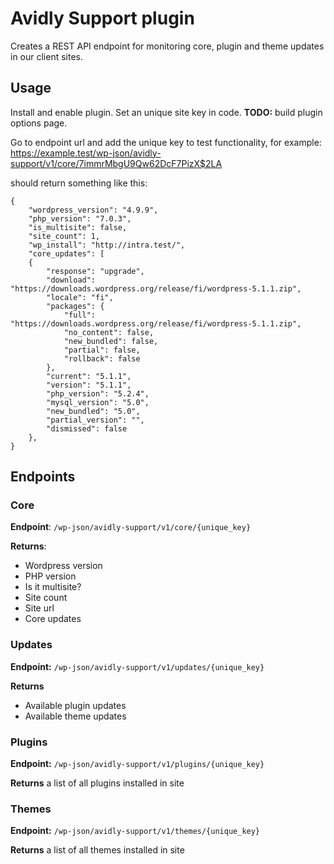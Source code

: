 Avidly Support plugin
======================
Creates a REST API endpoint for monitoring core, plugin and theme updates in our client sites.

## Usage

Install and enable plugin. Set an unique site key in code. **TODO:** build plugin options page.

Go to endpoint url and add the unique key to test functionality, for example: https://example.test/wp-json/avidly-support/v1/core/7immrMbgU9Qw62DcF7PizX$2LA

should return something like this:

```
{
	"wordpress_version": "4.9.9",
	"php_version": "7.0.3",
	"is_multisite": false,
	"site_count": 1,
	"wp_install": "http://intra.test/",
	"core_updates": [
	{
		"response": "upgrade",
		"download": "https://downloads.wordpress.org/release/fi/wordpress-5.1.1.zip",
		"locale": "fi",
		"packages": {
			"full": "https://downloads.wordpress.org/release/fi/wordpress-5.1.1.zip",
			"no_content": false,
			"new_bundled": false,
			"partial": false,
			"rollback": false
		},
		"current": "5.1.1",
		"version": "5.1.1",
		"php_version": "5.2.4",
		"mysql_version": "5.0",
		"new_bundled": "5.0",
		"partial_version": "",
		"dismissed": false
	},
}
```

## Endpoints

### Core

**Endpoint**: `/wp-json/avidly-support/v1/core/{unique_key}`

**Returns**: 
- Wordpress version
- PHP version
- Is it multisite?
- Site count
- Site url
- Core updates

### Updates

**Endpoint:** `/wp-json/avidly-support/v1/updates/{unique_key}`

**Returns** 
- Available plugin updates
- Available theme updates

### Plugins

**Endpoint:** `/wp-json/avidly-support/v1/plugins/{unique_key}`

**Returns** a list of all plugins installed in site

### Themes

**Endpoint:** `/wp-json/avidly-support/v1/themes/{unique_key}`

**Returns** a list of all themes installed in site
